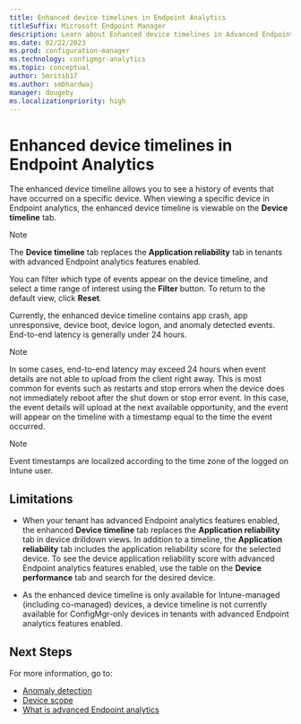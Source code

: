 ```yaml
---
title: Enhanced device timelines in Endpoint Analytics
titleSuffix: Microsoft Endpoint Manager
description: Learn about Enhanced device timelines in Advanced Endpoint Analytics
ms.date: 02/22/2023
ms.prod: configuration-manager
ms.technology: configmgr-analytics
ms.topic: conceptual
author: Smritib17
ms.author: smbhardwaj
manager: dougeby
ms.localizationpriority: high
---
```

# Enhanced device timelines in Endpoint Analytics

The enhanced device timeline allows you to see a history of events that have occurred on a specific device. When viewing a specific device in Endpoint analytics, the enhanced device timeline is viewable on the **Device timeline** tab.  

> [!NOTE]
> The **Device timeline** tab replaces the **Application reliability** tab in tenants with advanced Endpoint analytics features enabled. 

You can filter which type of events appear on the device timeline, and select a time range of interest using the **Filter** button. To return to the default view, click **Reset**.

Currently, the enhanced device timeline contains app crash, app unresponsive, device boot, device logon, and anomaly detected events. End-to-end latency is generally under 24 hours.  

> [!NOTE]
> In some cases, end-to-end latency may exceed 24 hours when event details are not able to upload from the client right away. This is most common for events such as restarts and stop errors when the device does not immediately reboot after the shut down or stop error event. In this case, the event details will upload at the next available opportunity, and the event will appear on the timeline with a timestamp equal to the time the event occurred. 

> [!NOTE]
> Event timestamps are localized according to the time zone of the logged on Intune user.  

## Limitations 

- When your tenant has advanced Endpoint analytics features enabled, the enhanced **Device timeline** tab replaces the **Application reliability** tab in device drilldown views. In addition to a timeline, the **Application reliability** tab includes the application reliability score for the selected device. To see the device application reliability score with advanced Endpoint analytics features enabled, use the table on the **Device performance** tab and search for the desired device.

- As the enhanced device timeline is only available for Intune-managed (including co-managed) devices, a device timeline is not currently available for ConfigMgr-only devices in tenants with advanced Endpoint analytics features enabled.

## Next Steps

For more information, go to:

- [Anomaly detection](anomaly-detection.md)
- [Device scope](device-scope.md)
- [What is advanced Endpoint analytics](advanced-endpoint-analytics.md) 